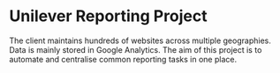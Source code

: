 # Unilever Reporting Project
The client maintains hundreds of websites across multiple geographies. Data is mainly stored in Google Analytics. The aim of this project is to automate and centralise common reporting tasks in one place.
